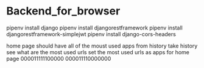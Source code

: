 # Backend_for_browser


pipenv install django
pipenv install djangorestframework
pipenv install djangorestframework-simplejwt
pipenv install django-cors-headers



home page should have all of the moust used apps from history
take history see what are the most used urls
set the most used urls as apps for home page
000011111100000
000011110000000